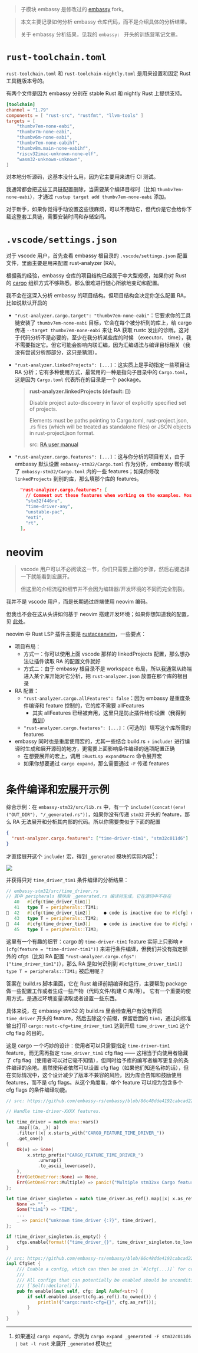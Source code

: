 > 子模块 embassy 是修改过的 [embassy](https://github.com/embassy-rs/embassy) fork。

> 本文主要记录如何分析 embassy 仓库代码，而不是介绍具体的分析结果。
>
> 关于 embassy 分析结果，见我的 `embassy: ` 开头的训练营笔记文章。

# `rust-toolchain.toml`

`rust-toolchain.toml` 和 `rust-toolchain-nightly.toml` 是用来设置和固定 Rust 工具链版本号的。

有两个文件是因为 embassy 分别在 stable Rust 和 nightly Rust 上提供支持。

```toml
[toolchain]
channel = "1.79"
components = [ "rust-src", "rustfmt", "llvm-tools" ]
targets = [
    "thumbv7em-none-eabi",
    "thumbv7m-none-eabi",
    "thumbv6m-none-eabi",
    "thumbv7em-none-eabihf",
    "thumbv8m.main-none-eabihf",
    "riscv32imac-unknown-none-elf",
    "wasm32-unknown-unknown",
]
```

对本地分析源码，这基本没什么用，因为它主要用来进行 CI 测试。

我通常都会把这些工具链配置删除，当需要某个编译目标时（比如 `thumbv7em-none-eabi`），才通过
`rustup target add thumbv7em-none-eabi` 添加。

对于新手，如果你觉得手动设置这些很麻烦，可以不用动它，但代价是它会给你下载这整套工具链，需要安装时间和存储空间。

# `.vscode/settings.json`

对于 vscode 用户，首先查看 embassy 根目录的 `.vscode/settings.json` 配置文件，里面主要是用来配置 rust-analyzer (RA)。

根据我的经验，embassy 仓库的项目结构已经属于中大型规模，如果你对 Rust 的 [cargo](https://doc.rust-lang.org/cargo/)
组织方式不够熟悉，那么很难进行随心所欲地变动和配置。

我不会在这深入分析 embassy 的项目结构。但项目结构会决定你怎么配置 RA，比如说默认开启的 

* `"rust-analyzer.cargo.target": "thumbv7em-none-eabi"`：它要求你的工具链安装了 `thumbv7em-none-eabi` 目标，它会在每个被分析到的库上，给
  cargo 传递 `--target thumbv7em-none-eabi` 来让 RA 获取 rustc 发出的诊断。这对于代码分析不是必要的，至少在我分析某些库的时候 （executor、
  time），我不需要指定它。但它可能会影响内联汇编，因为汇编语法与编译目标相关（我没有尝试分析那部分，这只是猜测）。
* `"rust-analyzer.linkedProjects": [...]`：这实质上是手动指定一些项目让 RA 分析；它有多种使用方式，最常用的一种是指向子目录中的
  `Cargo.toml`，这是因为 `Cargo.toml` 代表所在的目录是一个 package。

  > **rust-analyzer.linkedProjects (default: [])**
  > 
  > Disable project auto-discovery in favor of explicitly specified set of projects.
  > 
  > Elements must be paths pointing to Cargo.toml, rust-project.json, .rs files (which will be treated as standalone files) or JSON objects in rust-project.json format.
  >
  > src: [RA user manual](https://rust-analyzer.github.io/manual.html)

* `"rust-analyzer.cargo.features": [...]`：这与你分析的项目有关，由于 embassy 默认设置 `embassy-stm32/Cargo.toml` 作为分析，embassy 帮你填了
  `embassy-stm32/Cargo.toml` 内的一些 features；如果你修改 `linkedProjects` 到别的库，那么填那个库的 features。

  ```json
    "rust-analyzer.cargo.features": [
      // Comment out these features when working on the examples. Most example crates do not have any cargo features.
      "stm32f446re",
      "time-driver-any",
      "unstable-pac",
      "exti",
      "rt",
    ],
  ```

# neovim 

> vscode 用户可以不必阅读这一节，你们只需要上面的步骤，然后右键选择一下就能看到宏展开。
>
> 但这里的介绍流程和细节并不会因为编辑器/开发环境的不同而完全割裂。

我并不是 vscode 用户，而是长期通过终端使用 neovim 编码。

但我也不会在这从头讲如何基于 neovim 搭建开发环境；如果你想知道我的配置，见 [此处](https://github.com/zjp-CN/nvim-config)。

neovim 中 Rust LSP 插件主要是 [rustaceanvim](https://github.com/mrcjkb/rustaceanvim)，一些要点：
* 项目布局：
  * 方式一：你可以使用上面 vscode 那样的 linkedProjects 配置，那么想办法让插件读取 RA 的配置文件就好
  * 方式二：由于 embassy 根目录不是 workspace 布局，所以我通常从终端进入某个库开始对它分析，把 `rust-analyzer.json` 放置在那个库的根目录
* RA 配置：
  * `"rust-analyzer.cargo.allFeatures": false`：因为 embassy 是重度条件编译和 feature 控制的，它的库不需要 allFeatures
    * 其实 allFeatures 已经被弃用，这里只是防止插件给你设置（我得到 [教训](https://github.com/rust-lang/rust-analyzer/issues/17371)）
  * `"rust-analyzer.cargo.features": [...]`：（可选的）填写这个库所需的 features
* embassy 同时也是重度使用宏的，尤其一些结合 build.rs + `include!` 进行编译时生成和展开源码的地方，更需要上面影响条件编译的选项配置正确
  * 在想要展开的宏上，调用 `:RustLsp expandMacro` 命令展开宏
  * 如果你想要通过 `cargo expand`，那么需要通过 `-F` 传递 features

# 条件编译和宏展开示例

综合示例：在 `embassy-stm32/src/lib.rs` 中，有一个 `include!(concat!(env!("OUT_DIR"), "/_generated.rs"))`，如果你没有传递 `stm32` 开头的 
feature，那么 RA 无法展开和分析其内部的代码。所以你需要类似于下面的配置

```json
{
  "rust-analyzer.cargo.features": ["time-driver-tim1", "stm32c011d6"]
}
```

才直接展开这个 `include!` 宏，得到 `_generated` 模块的实际内容[^_generated]：

[^_generated]: 如果通过 `cargo expand`，示例为 `cargo expand _generated -F stm32c011d6 | bat -l rust` 来展开 `_generated` 模块

![](./img/neovim-embassy-cfg-include.gif)

并获得只对 `time_driver_tim1` 条件编译的分析结果：

```rust
// embassy-stm32/src/time_driver.rs
// 其中 peripherals 模块由 _generated.rs 编译时生成，它在源码中不存在
   40   #[cfg(time_driver_tim1)]
   41   type T = peripherals::TIM1;
  42   #[cfg(time_driver_tim2)]     ● code is inactive due to #[cfg] directives: time_driver_tim2 is disabled
   43   type T = peripherals::TIM2;
  44   #[cfg(time_driver_tim3)]     ● code is inactive due to #[cfg] directives: time_driver_tim3 is disabled
   45   type T = peripherals::TIM3;
```

这里有一个有趣的细节：cargo 的 `time-driver-tim1` feature 实际上只影响 `#[cfg(feature = "time-driver-tim1")]`
来进行条件编译，但我们并没有指定额外的 cfgs（比如 RA 配置 `"rust-analyzer.cargo.cfgs": ["time_driver_tim1"]`），那么
RA 是如何识别到 `#[cfg(time_driver_tim1)] type T = peripherals::TIM1;` 被启用呢？

答案在 build.rs 脚本里面，它在 Rust 编译前期编译和运行，主要帮助 package 做一些配置工作或者生成一些产物（代码文件/构建 C 库/等）。
它有一个重要的使用方式，是通过环境变量读取或者设置一些东西。

具体来说，在 embassy-stm32 的 build.rs 里会检查用户有没有开启 `time_driver` 开头的 feature，然后去除这个前缀，保留后面的
`tim1`，通过向标准输出打印 `cargo:rustc-cfg=time_driver_tim1` 达到开启 `time_driver_tim1` 这个 cfg flag 的目的。

这是 cargo 一个巧妙的设计：使用者可以只需要指定 `time-driver-tim1` feature，而无需再指定 `time_driver_tim1` cfg flag ——
这相当于向使用者隐藏了 cfg flag（使用者可以对它毫不知情），但同时给予库的编写者编写更复杂的条件编译的余地。虽然使用者依然可以设置
cfg flag（如果他们知道名称的话），但在实际情况中，这个设计减少了版本不兼容的风险，因为库会告知和鼓励使用 features，而不是 cfg 
flags。从这个角度看，单个 feature 可以视为包含多个 cfg flags 的条件编译功能。


```rust
// src: https://github.com/embassy-rs/embassy/blob/86c48dde4192cabcad22faa10cabb4dc5f035c0a/embassy-stm32/build.rs#L182

// Handle time-driver-XXXX features.

let time_driver = match env::vars()
    .map(|(a, _)| a)
    .filter(|x| x.starts_with("CARGO_FEATURE_TIME_DRIVER_"))
    .get_one()
{
    Ok(x) => Some(
        x.strip_prefix("CARGO_FEATURE_TIME_DRIVER_")
            .unwrap()
            .to_ascii_lowercase(),
    ),
    Err(GetOneError::None) => None,
    Err(GetOneError::Multiple) => panic!("Multiple stm32xx Cargo features enabled"),
};

let time_driver_singleton = match time_driver.as_ref().map(|x| x.as_ref()) {
    None => "",
    Some("tim1") => "TIM1",
    ...
    _ => panic!("unknown time_driver {:?}", time_driver),
};

if !time_driver_singleton.is_empty() {
    cfgs.enable(format!("time_driver_{}", time_driver_singleton.to_lowercase()));
}

// src: https://github.com/embassy-rs/embassy/blob/86c48dde4192cabcad22faa10cabb4dc5f035c0a/embassy-stm32/build_common.rs#L36-L40
impl CfgSet {
    /// Enable a config, which can then be used in `#[cfg(...)]` for conditional compilation.
    ///
    /// All configs that can potentially be enabled should be unconditionally declared using
    /// [`Self::declare()`].
    pub fn enable(&mut self, cfg: impl AsRef<str>) {
        if self.enabled.insert(cfg.as_ref().to_owned()) {
            println!("cargo:rustc-cfg={}", cfg.as_ref());
        }
    }
}
```
